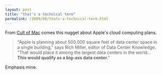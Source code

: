 ```yaml
---
layout: post
title: "that's a technical term"
permalink: /2009/08/thats-a-technical-term.html
---
```


<p>From <a href="http://www.cultofmac.com/interview-apples-gigantic-new-data-center-hints-at-cloud-computing/14680">Cult of Mac</a> comes this nugget about Apple&#39;s cloud computing plans.</p>

<blockquote>&quot;Apple is planning about 500,000 square feet of data center space in a single building,&quot; says Rich Miller, editor of Data Center Knowledge. &quot;That would place it among the largest data centers in the world... <strong>This would qualify as a big-ass data center</strong>.&quot;
</blockquote>

<p>Emphasis mine.</p>


